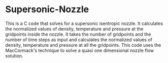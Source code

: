 # Supersonic-Nozzle
This is a C code that solves for a supersonic isentropic nozzle. It calculates the normalized values of density, temperature and pressure at the gridpoints inside the nozzle. 
It takes the number of gridpoints and the number of time steps as input and calculates the normalized values of density, temperature and pressure at all the gridpoints.
This code uses the MacCormack's technique to solve a quasi one dimensional nozzle flow solution.
